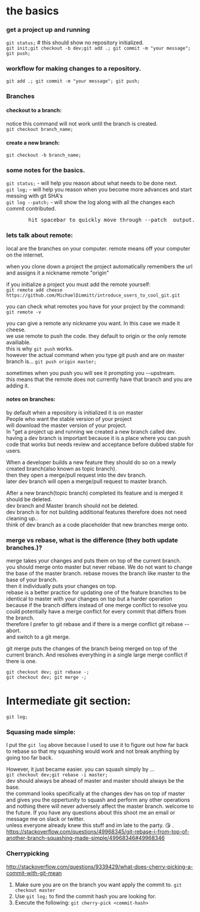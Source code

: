 # the basics
### get a project up and running
`git status;` # this should show no repository initialized.
<br>`git init;git checkout -b dev;git add .; git commit -m "your message"; git push;`

### workflow for making changes to a repository.
`git add .; git commit -m "your message"; git push;`

### Branches
#### checkout to a branch:
notice this command will not work until the branch is created.
<br>`git checkout branch_name;`
#### create a new branch:
`git checkout -b branch_name;`

### some notes for the basics.
`git status;` - will help you reason about what needs to be done next.
<br>`git log;` - will help you reason when you become more advances and start messing with git SHA's
<br>`git log --patch;` - will show the log along with all the changes each commit contributed.
<pre>       hit spacebar to quickly move through --patch  output.</pre>

### lets talk about remote:
local are the branches on your computer. 
remote means off your computer on the internet.

when you clone down a project the project automatically remembers the url and assigns it a nickname remote "origin"

if you initialize a project you must add the remote yourself:
<br>`git remote add cheese https://github.com/MichaelDimmitt/introduce_users_to_cool_git.git`

you can check what remotes you have for your project by the command:
<br>`git remote -v`

you can give a remote any nickname you want. In this case we made it cheese.
<br>we use remote to push the code. they default to origin or the only remote availiable.
<br>this is why `git push` works.
<br>however the actual command when you type git push and are on master branch is... 
`git push origin master;`

sometimes when you push you will see it prompting you --upstream. 
<br>this means that the remote does not currently have that branch and you are adding it.

#### notes on branches:
by default when a repository is initialized it is on master
<br>People who want the stable version of your project 
<br>will download the master version of your project.
<br>In "get a project up and running we created a new branch called dev.
<br>having a dev branch is important because it is a place where you can push
<br>code that works but needs review and acceptance before dubbed stable for users.

When a developer builds a new feature they should do so on a newly created branch(also known as topic branch).
<br>then they open a merge/pull request into the dev branch.
<br>later dev branch will open a merge/pull request to master branch.

After a new branch(topic branch) completed its feature and is merged it should be deleted.
<br>dev branch and Master branch should not be deleted. 
<br>dev branch is for not building additional features therefore does not need cleaning up..
<br>think of dev branch as a code placeholder that new branches merge onto.

### merge vs rebase, what is the difference (they both update branches.)?
merge takes your changes and puts them on top of the current branch.
<br>you should merge onto master but never rebase. We do not want to change the base of the master branch.
rebase moves the branch like master to the base of your branch.
<br>then it individually puts your changes on top.
<br>rebase is a better practice for updating one of the feature branches to be identical to master with your changes on top but a harder operation because if the branch differs instead of one merge conflict to resolve you could potentially have a merge conflict for every commit that differs from the branch.
<br>therefore I prefer to git rebase and if there is a merge conflict git rebase --abort.
<br>and switch to a git merge.

git merge puts the changes of the branch being merged on top of the current branch.
And resolves everything in a single large merge conflict if there is one.
```
git checkout dev; git rebase -;
git checkout dev; git merge -;
```

# Intermediate git section:
`git log;`
### Squasing made simple:
I put the `git log` above because I used to use it to figure out how far back to rebase so that my squashing would work and not break anything by going too far back. 

However, it just became easier. you can squash simply by ... 
<br>`git checkout dev;git rebase -i master;`
<br>dev should always be ahead of master and master should always be the base.
<br>the command looks specifically at the changes dev has on top of master and gives you the oppertunity to squash and perform any other operations and nothing there will never adversely affect the master branch. welcome to the future. If you have any questions about this shoot me an email or message me on slack or twitter. 
<br> unless everyone already knew this stuff and im late to the party. 😘 . 
https://stackoverflow.com/questions/49968345/git-rebase-i-from-top-of-another-branch-squashing-made-simple/49968346#49968346

### Cherrypicking
http://stackoverflow.com/questions/9339429/what-does-cherry-picking-a-commit-with-git-mean
1) Make sure you are on the branch you want apply the commit to.
 ```git checkout master```
2) Use `git log;` to find the commit hash you are looking for.  
3) Execute the following:
 ```git cherry-pick <commit-hash>```
